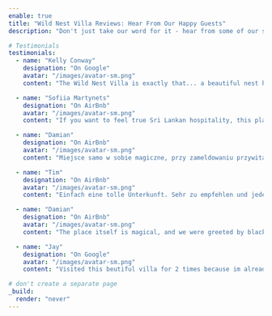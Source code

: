 ```yaml
---
enable: true
title: "Wild Nest Villa Reviews: Hear From Our Happy Guests"
description: "Don't just take our word for it - hear from some of our satisfied guests!  Check out some of our reviews below to see what others are saying about  Wild Nest Villa."

# Testimonials
testimonials:
  - name: "Kelly Conway"
    designation: "On Google"
    avatar: "/images/avatar-sm.png"
    content: "The Wild Nest Villa is exactly that... a beautiful nest hidden in the wilderness of the green village. We stayed in the 2 bedroom villa as part of our honeymoon to retreat back in nature, and we loved it so much we extended our stay. If you love nature and want a peaceful, private place to stay away from the hustle and bustle, then I highly recommend this villa. The host and staff are also very helpful and friendly but also very respectful regarding privacy. We would definitely stay longer if we could!."

  - name: "Sofiia Martynets"
    designation: "On AirBnb"
    avatar: "/images/avatar-sm.png"
    content: "If you want to feel true Sri Lankan hospitality, this place is definitely for you. In the amazing calm location with beautiful view. You will sleep among jungle trees and once you wake up in the morning- jump in the swimming pool for the best start of the day. Shashi became our good friend and we appreciated a lot the way he cared about us! We hope to come back one day to spend another day or two in this magical place."

  - name: "Damian"
    designation: "On AirBnb"
    avatar: "/images/avatar-sm.png"
    content: "Miejsce samo w sobie magiczne, przy zameldowaniu przywitały nas czarne małpki na podwórku, a pokoje były ładnie posprzątane. Zostaliśmy ugoszczeni miską owoców i super uśmiechem! Jeżeli chodzi o sam kontakt z gospodarzem, lepiej się nie dało.Na każda wiadomość odpowiedź przychodziła prawie że natychmiastowo. Polecam każdemu kto planuje wakacje przy Unawatuna na odwiedzenie tego miejsca."

  - name: "Tim"
    designation: "On AirBnb"
    avatar: "/images/avatar-sm.png"
    content: "Einfach eine tolle Unterkunft. Sehr zu empfehlen und jeden Cent wert.  Just a great place to stay. Highly recommend and worth every penny."

  - name: "Damian"
    designation: "On AirBnb"
    avatar: "/images/avatar-sm.png"
    content: "The place itself is magical, and we were greeted by black monkeys in the backyard at check-in, and the rooms were nicely cleaned. We were welcomed with a bowl of fruit and a super smile! When it comes to contacting the host, you couldn't do better. Every message responded almost instantly. I recommend it to anyone planning a holiday at Unawatuna to visit this place."

  - name: "Jay"
    designation: "On Google"
    avatar: "/images/avatar-sm.png"
    content: "Visited this beutiful villa for 2 times because im already love with wild nest villa , The best villa with Best private pool I’ve been to! Peaceful and spacious. Surrounded by many plants ,trees  and  well maintained garden , located in a quiet neighborhood ❤️ best for couples, yoga or any with 100% privacy best for dayoutings too the owner is very nice person and caretaker uncle is also superb person 10000% recommended for any traveler."

# don't create a separate page
_build:
  render: "never"
---
```

